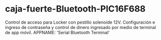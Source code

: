 # caja-fuerte-Bluetooth-PIC16F688
Control de acceso para Locker con pestillo solenoide 12V. Configuración e ingreso de contraseña y control de dinero ingresado por medio de terminal de app móvil. APPNAME: 'Serial Bluetooth Terminal'
